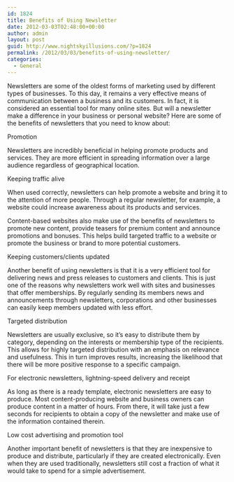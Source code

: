 ```yaml
---
id: 1824
title: Benefits of Using Newsletter
date: 2012-03-03T02:48:00+00:00
author: admin
layout: post
guid: http://www.nightskyillusions.com/?p=1824
permalink: /2012/03/03/benefits-of-using-newsletter/
categories:
  - General
---
```

Newsletters are some of the oldest forms of marketing used by different types of businesses. To this day, it remains a very effective means of communication between a business and its customers. In fact, it is considered an essential tool for many online sites. But will a newsletter make a difference in your business or personal website? Here are some of the benefits of newsletters that you need to know about:

Promotion
  
Newsletters are incredibly beneficial in helping promote products and services. They are more efficient in spreading information over a large audience regardless of geographical location.

Keeping traffic alive
  
When used correctly, newsletters can help promote a website and bring it to the attention of more people. Through a regular newsletter, for example, a website could increase awareness about its products and services.

Content-based websites also make use of the benefits of newsletters to promote new content, provide teasers for premium content and announce promotions and bonuses. This helps build targeted traffic to a website or promote the business or brand to more potential customers.

Keeping customers/clients updated
  
Another benefit of using newsletters is that it is a very efficient tool for delivering news and press releases to customers and clients. This is just one of the reasons why newsletters work well with sites and businesses that offer memberships. By regularly sending its members news and announcements through newsletters, corporations and other businesses can easily keep members updated with less effort.

Targeted distribution
  
Newsletters are usually exclusive, so it&#8217;s easy to distribute them by category, depending on the interests or membership type of the recipients. This allows for highly targeted distribution with an emphasis on relevance and usefulness. This in turn improves results, increasing the likelihood that there will be more positive response to a specific campaign.

For electronic newsletters, lightning-speed delivery and receipt
  
As long as there is a ready template, electronic newsletters are easy to produce. Most content-producing website and business owners can produce content in a matter of hours. From there, it will take just a few seconds for recipients to obtain a copy of the newsletter and make use of the information contained therein.

Low cost advertising and promotion tool
  
Another important benefit of newsletters is that they are inexpensive to produce and distribute, particularly if they are created electronically. Even when they are used traditionally, newsletters still cost a fraction of what it would take to spend for a simple advertisement.